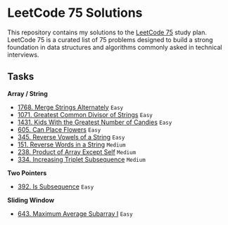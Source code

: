 # LeetCode 75 Solutions

This repository contains my solutions to the [LeetCode 75](https://leetcode.com/studyplan/leetcode-75/) study plan.
LeetCode 75 is a curated list of 75 problems designed to build a strong foundation in data structures and algorithms
commonly asked in technical interviews.

## Tasks

**Array / String**

- [1768. Merge Strings Alternately](1768.py) `Easy`
- [1071. Greatest Common Divisor of Strings](1071.py) `Easy`
- [1431. Kids With the Greatest Number of Candies](1071.py) `Easy`
- [605. Can Place Flowers](605.py) `Easy`
- [345. Reverse Vowels of a String](345.py) `Easy`
- [151. Reverse Words in a String](151.py) `Medium`
- [238. Product of Array Except Self](151.py) `Medium`
- [334. Increasing Triplet Subsequence](334.py) `Medium`

**Two Pointers**

- [392. Is Subsequence](392.py) `Easy`

**Sliding Window**

- [643. Maximum Average Subarray I](643.py) `Easy`